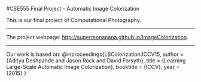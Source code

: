 #CSE555 Final Project - Automatic Image Colorization  

This is our final project of Computational Photography.
***
The project webpage: http://supermonanana.github.io/ImageColorization.
***
Our work is based on:
@inproceedings{LSColorization:ICCV15,
 	author    = {Aditya Deshpande and Jason Rock and David Forsyth},
	title     = {Learning Large-Scale Automatic Image Colorization},
	booktitle = {ICCV},
	year      = {2015}
  }
